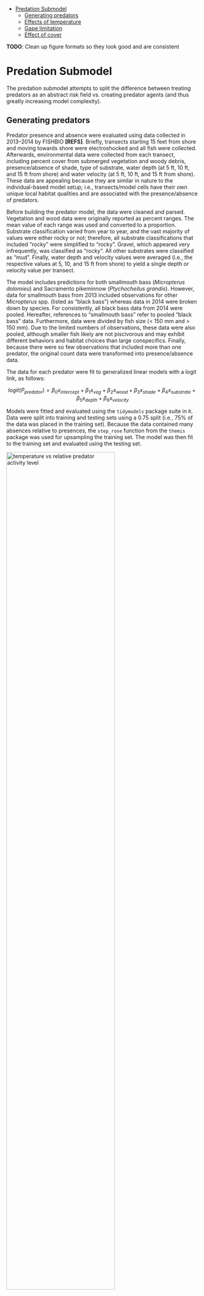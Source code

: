 
-   [Predation Submodel](#predation-submodel)
    -   [Generating predators](#generating-predators)
    -   [Effects of temperature](#effects-of-temperature)
    -   [Gape limitation](#gape-limitation)
    -   [Effect of cover](#effect-of-cover)

**TODO**: Clean up figure formats so they look good and are consistent

# Predation Submodel

The predation submodel attempts to split the difference between treating
predators as an abstract risk field vs. creating predator agents (and
thus greatly increasing model complexity).

## Generating predators

Predator presence and absence were evaluated using data collected in
2013–2014 by FISHBIO **\[REFS\]**. Briefly, transects starting 15 feet
from shore and moving towards shore were electroshocked and all fish
were collected. Afterwards, environmental data were collected from each
transect, including percent cover from submerged vegetation and woody
debris, presence/absence of shade, type of substrate, water depth (at 5
ft, 10 ft, and 15 ft from shore) and water velocity (at 5 ft, 10 ft, and
15 ft from shore). These data are appealing because they are similar in
nature to the individual-based model setup; i.e., transects/model cells
have their own unique local habitat qualities and are associated with
the presence/absence of predators.

Before building the predator model, the data were cleaned and parsed.
Vegetation and wood data were originally reported as percent ranges. The
mean value of each range was used and converted to a proportion.
Substrate classification varied from year to year, and the vast majority
of values were either rocky or not; therefore, all substrate
classifications that included “rocky” were simplified to “rocky”.
Gravel, which appeared very infrequently, was classified as “rocky”. All
other substrates were classified as “mud”. Finally, water depth and
velocity values were averaged (i.e., the respective values at 5, 10, and
15 ft from shore) to yield a single depth or velocity value per
transect.

The model includes predictions for both smallmouth bass (*Micropterus
dolomieu*) and Sacramento pikeminnow (*Ptychocheilus grandis*). However,
data for smallmouth bass from 2013 included observations for other
*Micropterus* spp. (listed as “black bass”) whereas data in 2014 were
broken down by species. For consistently, all black bass data from 2014
were pooled. Hereafter, references to “smallmouth bass” refer to pooled
“black bass” data. Furthermore, data were divided by fish size (\< 150
mm and \> 150 mm). Due to the limited numbers of observations, these
data were also pooled, although smaller fish likely are not piscivorous
and may exhibit different behaviors and habitat choices than large
conspecifics. Finally, because there were so few observations that
included more than one predator, the original count data were
transformed into presence/absence data.

The data for each predator were fit to generalized linear models with a
logit link, as follows:

$$
logit(P_{predator}) = \beta_{0} x_{intercept} + \beta_{1} x_{veg} + \beta_{2} x_{wood} + \beta_{3} x_{shade} + \beta_{4} x_{substrate} + \beta_{5} x_{depth} + \beta_{6} x_{velocity}
$$

Models were fitted and evaluated using the `tidymodels` package suite in
`R`. Data were split into training and testing sets using a 0.75 split
(i.e., 75% of the data was placed in the training set). Because the data
contained many absences relative to presences, the `step_rose` function
from the `themis` package was used for upsampling the training set. The
model was then fit to the training set and evaluated using the testing
set.

<img src="output/figs/pred_log_model/pred_roc_plots.jpg" title="temperature vs relative predator activity level" alt="temperature vs relative predator activity level" width="75%" />

**Fig 1**. Receive operator characteric (ROC) curves for smallmouth bass
(left) and Sacramento pikeminnow (right).

Predictions for the bass model were relatively good (ROC area under the
curve \[AUC\] = 0.716), while those for Sacramento pikeminnow were more
limited but better than guessing (ROC AUC = 0.631) (**Fig 1.**). The
pikeminnow results were likely hampered by the limited number of
observed individuals (191 out of 2995 total observations). The results
for bass could have likely been improved with more observations
specifically for smallmouth bass. Pooling large and small individuals as
well as multiple species (i.e., “black bass”) likely reduced the
predictive power of the model.

Because the GLMs do not account for transect size, the predictions were
rescaled relative to the sum of all cell predictions for a given
species:

$$
P_{scaled_i} = P_{predator_i} / \sum_{i = 1}^{i=N} P_{predator_i}
$$

$P_{scaled}$ was then multiplied by the total number of predators in the
system, $N_{pred}$, to yield the expected number of predators for a
given cell. This value was used as a probability in the `rbinom`
function in `R` to assign a predator to a cell. $N_{pred}$ is a reach
value based on literature **\[REF\]** but can be adjusted by the user.
In this way, predictions are scaled by the environment’s number of
predator relative to model’s original prediction for the expected total
number of predators, which also accounts for the effect of transect/cell
size on the outcome. Additionally, depth and velocity can change daily,
so predators are updated with environmental parameters, allowing for
predator “movement”

## Effects of temperature

Predators are assumed to be stationary and can “interact” with prey that
fall within their “reaction distance”, which represents the maximum
distance at which a predator might react to a prey item; i.e., predators
are represented by a point and sweep out a circular area with a radius
equal to their reaction distance. The probability of prey fish
encountering a predator is thus the total area swept out by predators’
reaction distance divided by the area of the cell.

The area of the this circle is modified by temperature. Data from
various metabolic and activity studies of pikeminnow and bass were
scaled and fit with a logistic model **TODO: \[REFS\] (Fig XXXX)**. The
area of predator circles is scaled by the model to represent changing
activity levels with changing temperature.

<img src="output/figs/pred_temperature_effects/temp_vs_pred_activity.jpg" title="temperature vs relative predator activity level" alt="temperature vs relative predator activity level" width="75%" />

**TODO:** Figure xxxx. Temperature vs relative predator activity level.

## Gape limitation

Although encounters between predator and prey are determined
probabilistically based on the proportion of a cell occupied by
predators, the outcomes of these interactions are governed by the size
of the predator vs. the size of the prey. Predators are gape limited,
and no lethal encounters occur when a prey fish exceeds the gape-limited
maximum prey size of a predator. If, however, a prey fish is at or below
the maximum prey-size threshold, a predation encounter can proceed.
**TODO**: mention sturgeon explicitly. Predator sizes are drawn from a
log-normal distribution fit to the predator length frequencies from the
FISHBIO reports \[REFS\]. Maximum prey sizes are determined following
**\[REF\]**. Because **\[REF\]** doesn’t include Sacramento pikeminnow
in its assessment, we treat all predators as smallmouth bass. Minimum
predator size is set to 150 mm (i.e., fish have switched to piscivory)
and the maximum size is set to the largest observed size from the
FISHBIO reports.

-   show histograms with fit?

## Effect of cover

The outcome a predator–prey encounter ($P_{survival}$) is determined by
the base success rate of predators ($P_{pred \\_ success}$), which is a
reach value that can be modified by the user, and the survival benefit
of cover ($S_{cover}$) in the cell, as follows:

$$ 
P_{survival} = (1 - P_{pred \\_ success}) + P_{pred \\_ success}S_{cover} 
$$

The relationship between available cover and survival benefit was
assessed based on the average distance to cover **TODO (Fig. xxxxx)
\[REF\]**

<img src="output/figs/cover_benefits/cover_benefits.jpg" title="temperature vs relative predator activity level" alt="temperature vs relative predator activity level" width="75%" />

**TODO** Fig. XXXXXX

Although distance to cover was used as a proxy for safety from
predators, representing this figure in the model cells is challenging,
as only the percent cover value is available. Therefore, we simulated in
`R` the distance to cover based on percent cover, as follows. First,
cover was simulated as polygons of random placement, shape and size were
generated in a $1 \times 1$ simulated cell **TODO**: (Fig. xxxx).

<img src="output/figs/cover_simulation/polygon_sim.jpeg" title="temperature vs relative predator activity level" alt="temperature vs relative predator activity level" width="75%" />

**TODO**: Fig xxxx. Example polygons

Points (n = 10,000) were then plotted randomly in each simulated cell
**TODO (Fig. xxxx)** and their distance to the nearest polygon was
measured. Points that fell within a polygon were considered to have a
distance of 0. The mean value of these measurements was considered the
mean distance to cover for a given cell. In total, 12000 cells were
simulated, varying in number and size of polygons to represent a wide
range of possible cover configurations. Thus, the proportion of each
cell that was occupied by cover could be associated with a distinct mean
distance to cover. A polynomial function was fit to these data **TODO
(Fig. xxxx)**:

$$
D_{cover} = 0.48 +-0.58\sqrt P_{cover} +-0.18P_{cover} +0.28{P_{cover}}^{1.5}
$$

where $P_{cover}$ is the proportion of cover in the cell and $D_{cover}$
is the mean distance to cover.

<img src="output/figs/cover_simulation/model_fit.jpeg" title="temperature vs relative predator activity level" alt="temperature vs relative predator activity level" width="75%" />

**TODO**: Fig. xxxxx

Because the simulations were conducted in $1 \times 1$ cells,
predictions for distance to cover can simply be scaled for a given cell
size. If a cell has 0% cover, we give no benefit to survival from cover
during a predator–prey interaction, rather than using the model’s
prediction for a cover value of 0. Although this might be unrealistic
because neighboring cells may offer some cover, this was not considered.
